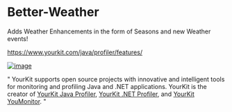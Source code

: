 # Better-Weather
Adds Weather Enhancements in the form of Seasons and new Weather events!


https://www.yourkit.com/java/profiler/features/


[![image](https://user-images.githubusercontent.com/66983020/121853220-7fc1a780-cca5-11eb-8098-5411b8179698.png)](https://www.yourkit.com/)


"
YourKit supports open source projects with innovative and intelligent tools
for monitoring and profiling Java and .NET applications.
YourKit is the creator of <a href="https://www.yourkit.com/java/profiler/">YourKit Java Profiler</a>,
<a href="https://www.yourkit.com/.net/profiler/">YourKit .NET Profiler</a>,
and <a href="https://www.yourkit.com/youmonitor/">YourKit YouMonitor</a>.
"
